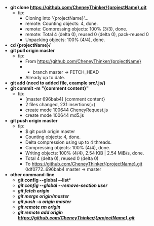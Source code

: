 - **git clone https://github.com/CheneyThinker/{projectName}.git**
	- tip:
		- Cloning into '{projectName}'...
		- remote: Counting objects: 4, done.
		- remote: Compressing objects: 100% (3/3), done.
		- remote: Total 4 (delta 0), reused 0 (delta 0), pack-reused 0
		- Unpacking objects: 100% (4/4), done.
- **cd {projectName}/**
- **git pull origin master**
	- tip:
		- From https://github.com/CheneyThinker/{projectName}
		- * branch master -> FETCH_HEAD
		- Already up to date.
- **git add (need to added file, example src/.js/)**
- **git commit -m "{comment content}"**
	- tip:
		- [master 696bab4] {comment content}
		- 2 files changed, 231 insertions(+)
		- create mode 100644 CheneyRequest.js
		- create mode 100644 md5.js
- **git push origin master**
	- tip:
		- $ git push origin master
		- Counting objects: 4, done.
		- Delta compression using up to 4 threads.
		- Compressing objects: 100% (4/4), done.
		- Writing objects: 100% (4/4), 2.54 KiB | 2.54 MiB/s, done.
		- Total 4 (delta 0), reused 0 (delta 0)
		- To https://github.com/CheneyThinker/{projectName}.git 0df0772..696bab4 master -> master
- **other command-line**
	- **git config --global --list***
	- ***git config --global --remove-section user***
	- ***git fetch origin***
	- ***git merge origin/master***
	- ***git push -u origin master***
	- ***git remote rm origin***
	- ***git remote add origin https://github.com/CheneyThinker/{projectName}.git***